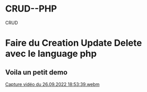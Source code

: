# CRUD--PHP
CRUD

# Faire du Creation Update Delete avec le language php
## Voila un petit demo
[Capture vidéo du 26.09.2022 18:53:39.webm](https://user-images.githubusercontent.com/66678204/192359826-2f65dcf0-6a59-4bc4-86ad-1abeaf1f5d8f.webm)

